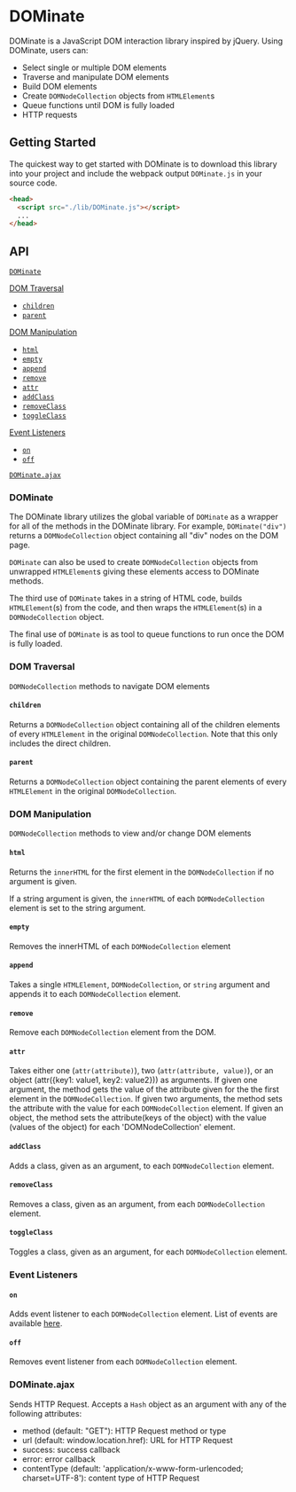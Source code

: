 # DOMinate

DOMinate is a JavaScript DOM interaction library inspired by jQuery.  Using DOMinate, users can:
  * Select single or multiple DOM elements
  * Traverse and manipulate DOM elements
  * Build DOM elements
  * Create `DOMNodeCollection` objects from `HTMLElement`s
  * Queue functions until DOM is fully loaded
  * HTTP requests

## Getting Started

The quickest way to get started with DOMinate is to download this library into your project and include the webpack output `DOMinate.js` in your source code.

```html
<head>
  <script src="./lib/DOMinate.js"></script>
  ...
</head>
```

## API

[`DOMinate`](#l)  

[DOM Traversal](#dom-traversal)  
  * [`children`](#children)  
  * [`parent`](#parent)  

[DOM Manipulation](#dom-manipulation)  
  * [`html`](#html)  
  * [`empty`](#empty)  
  * [`append`](#append)  
  * [`remove`](#remove)  
  * [`attr`](#attr)  
  * [`addClass`](#addclass)  
  * [`removeClass`](#removeclass)  
  * [`toggleClass`](#toggleclass)  

[Event Listeners](#event-listeners)  
  * [`on`](#on)  
  * [`off`](#off)  

[`DOMinate.ajax`](#lajax)  

### DOMinate

The DOMinate library utilizes the global variable of `DOMinate` as a wrapper for all of the methods in the DOMinate library. For example, `DOMinate("div")` returns a `DOMNodeCollection` object containing all "div" nodes on the DOM page.

`DOMinate` can also be used to create `DOMNodeCollection` objects from unwrapped `HTMLElement`s giving these elements access to DOMinate methods.  

The third use of `DOMinate` takes in a string of HTML code, builds `HTMLElement`(s) from the code, and then wraps the `HTMLElement`(s) in a `DOMNodeCollection` object.

The final use of `DOMinate` is as tool to queue functions to run once the DOM is fully loaded.

### DOM Traversal

`DOMNodeCollection` methods to navigate DOM elements

#### `children`

Returns a `DOMNodeCollection` object containing all of the children elements of every `HTMLElement` in the original `DOMNodeCollection`.  Note that this only includes the direct children.

#### `parent`

Returns a `DOMNodeCollection` object containing the parent elements of every `HTMLElement` in the original `DOMNodeCollection`.  

### DOM Manipulation

`DOMNodeCollection` methods to view and/or change DOM elements

#### `html`

Returns the `innerHTML` for the first element in the `DOMNodeCollection` if no argument is given.

If a string argument is given, the `innerHTML` of each `DOMNodeCollection` element is set to the string argument.

#### `empty`

Removes the innerHTML of each `DOMNodeCollection` element

#### `append`

Takes a single `HTMLElement`, `DOMNodeCollection`, or `string` argument and appends it to each `DOMNodeCollection` element.

#### `remove`

Remove each `DOMNodeCollection` element from the DOM.

#### `attr`

Takes either one (`attr(attribute)`), two (`attr(attribute, value)`), or an object (attr({key1: value1, key2: value2})) as arguments.  If given one argument, the method gets the value of the attribute given for the the first element in the `DOMNodeCollection`. If given two arguments, the method sets the attribute with the value for each `DOMNodeCollection` element. If given an object, the method sets the attribute(keys of the object) with the value (values of the object) for each 'DOMNodeCollection' element.

#### `addClass`

Adds a class, given as an argument, to each `DOMNodeCollection` element.

#### `removeClass`

Removes a class, given as an argument, from each `DOMNodeCollection` element.

#### `toggleClass`

Toggles a class, given as an argument, for each `DOMNodeCollection` element.

### Event Listeners

#### `on`

Adds event listener to each `DOMNodeCollection` element.  List of events are available [here](https://developer.mozilla.org/en-US/docs/Web/Events).

#### `off`

Removes event listener from each `DOMNodeCollection` element.

### DOMinate.ajax

Sends HTTP Request.  Accepts a `Hash` object as an argument with any of the following attributes:
  * method (default: "GET"): HTTP Request method or type
  * url (default: window.location.href): URL for HTTP Request
  * success: success callback
  * error: error callback
  * contentType (default: 'application/x-www-form-urlencoded; charset=UTF-8'): content type of HTTP Request
